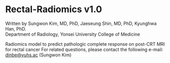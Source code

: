 # Rectal-Radiomics v1.0
Written by Sungwon Kim, MD, PhD, Jaeseung Shin, MD, PhD, Kyunghwa Han, PhD.    
Department of Radiology, Yonsei University College of Medicine

Radiomics model to predict pathologic complete response on post-CRT MRI for rectal cancer
For related questions, please contact the following e-mail: dinbe@yuhs.ac (Sungwon Kim)


